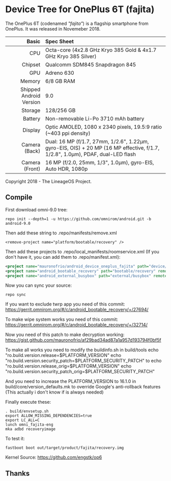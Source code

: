 # Device Tree for OnePlus 6T (fajita)

The OnePlus 6T (codenamed _"fajita"_) is a flagship smartphone from OnePlus.
It was released in Novemeber 2018.

| Basic                   | Spec Sheet                                                                                                                     |
| -----------------------:|:------------------------------------------------------------------------------------------------------------------------------ |
| CPU                     | Octa-core (4x2.8 GHz Kryo 385 Gold & 4x1.7 GHz Kryo 385 Silver)                                                                |
| Chipset                 | Qualcomm SDM845 Snapdragon 845                                                                                                 |
| GPU                     | Adreno 630                                                                                                                     |
| Memory                  | 6/8 GB RAM                                                                                                                     |
| Shipped Android Version | 9.0                                                                                                                            |
| Storage                 | 128/256 GB                                                                                                                     |
| Battery                 | Non-removable Li-Po 3710 mAh battery                                                                                           |
| Display                 | Optic AMOLED, 1080 x 2340 pixels, 19.5:9 ratio (~403 ppi density)                                                                |
| Camera (Back)           | Dual: 16 MP (f/1.7, 27mm, 1/2.6", 1.22µm, gyro-EIS, OIS) + 20 MP (16 MP effective, f/1.7, 1/2.8", 1.0µm), PDAF, dual-LED flash |
| Camera (Front)          | 16 MP (f/2.0, 25mm, 1/3", 1.0µm), gyro-EIS, Auto HDR, 1080p                                                                    |

Copyright 2018 - The LineageOS Project.



## Compile

First download omni-9.0 tree:

```
repo init --depth=1 -u https://github.com/omnirom/android.git -b android-9.0
```
Then add these string to .repo/manifests/remove.xml

```
<remove-project name="platform/bootable/recovery" />
```

Then add these projects to .repo/local_manifests/roomservice.xml (If you don't have it, you can add them to .repo/manifest.xml): 

```xml
<project name="mauronofrio/android_device_oneplus_fajita" path="device/oneplus/fajita" remote="github" revision="android-9.0" />
<project name="android_bootable_recovery" path="bootable/recovery" remote="omnirom" revision="android-9.0" />
<project name="android_external_busybox" path="external/busybox" remote="TeamWin" revision="android-9.0" />
```

Now you can sync your source:

```
repo sync
```

If you want to exclude twrp app you need of this commit: https://gerrit.omnirom.org/#/c/android_bootable_recovery/+/27694/

To make wipe system works you need of this commit: https://gerrit.omnirom.org/#/c/android_bootable_recovery/+/32714/

Now you need of this patch to make decryption working: https://gist.github.com/mauronofrio/af29bad34ad87a1a957d193794f0bf5f


To make all works you need to modify the buildinfo.sh in build/tools
echo "ro.build.version.release=$PLATFORM_VERSION"
echo "ro.build.version.security_patch=$PLATFORM_SECURITY_PATCH"
to
echo "ro.build.version.release_orig=$PLATFORM_VERSION"
echo "ro.build.version.security_patch_orig=$PLATFORM_SECURITY_PATCH"

And you need to increase the PLATFORM_VERSION to 16.1.0 in build/core/version_defaults.mk to override Google's anti-rollback features (This actually i don't know if is always needed)

Finally execute these:

```
. build/envsetup.sh
export ALLOW_MISSING_DEPENDENCIES=true
export LC_ALL=C
lunch omni_fajita-eng 
mka adbd recoveryimage 
```

To test it:

```
fastboot boot out/target/product/fajita/recovery.img
```

Kernel Source: https://github.com/engstk/op6
## Thanks
